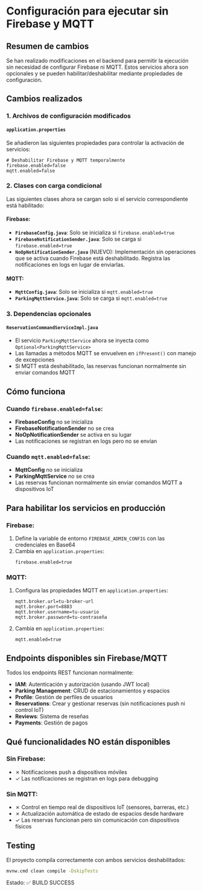 # Configuración para ejecutar sin Firebase y MQTT

## Resumen de cambios

Se han realizado modificaciones en el backend para permitir la ejecución sin necesidad de configurar Firebase ni MQTT. Estos servicios ahora son opcionales y se pueden habilitar/deshabilitar mediante propiedades de configuración.

## Cambios realizados

### 1. Archivos de configuración modificados

#### `application.properties`
Se añadieron las siguientes propiedades para controlar la activación de servicios:

```properties
# Deshabilitar Firebase y MQTT temporalmente
firebase.enabled=false
mqtt.enabled=false
```

### 2. Clases con carga condicional

Las siguientes clases ahora se cargan solo si el servicio correspondiente está habilitado:

#### Firebase:
- **`FirebaseConfig.java`**: Solo se inicializa si `firebase.enabled=true`
- **`FirebaseNotificationSender.java`**: Solo se carga si `firebase.enabled=true`
- **`NoOpNotificationSender.java`** (NUEVO): Implementación sin operaciones que se activa cuando Firebase está deshabilitado. Registra las notificaciones en logs en lugar de enviarlas.

#### MQTT:
- **`MqttConfig.java`**: Solo se inicializa si `mqtt.enabled=true`
- **`ParkingMqttService.java`**: Solo se carga si `mqtt.enabled=true`

### 3. Dependencias opcionales

#### `ReservationCommandServiceImpl.java`
- El servicio `ParkingMqttService` ahora se inyecta como `Optional<ParkingMqttService>`
- Las llamadas a métodos MQTT se envuelven en `ifPresent()` con manejo de excepciones
- Si MQTT está deshabilitado, las reservas funcionan normalmente sin enviar comandos MQTT

## Cómo funciona

### Cuando `firebase.enabled=false`:
- **FirebaseConfig** no se inicializa
- **FirebaseNotificationSender** no se crea
- **NoOpNotificationSender** se activa en su lugar
- Las notificaciones se registran en logs pero no se envían

### Cuando `mqtt.enabled=false`:
- **MqttConfig** no se inicializa
- **ParkingMqttService** no se crea
- Las reservas funcionan normalmente sin enviar comandos MQTT a dispositivos IoT

## Para habilitar los servicios en producción

### Firebase:
1. Define la variable de entorno `FIREBASE_ADMIN_CONFIG` con las credenciales en Base64
2. Cambia en `application.properties`:
   ```properties
   firebase.enabled=true
   ```

### MQTT:
1. Configura las propiedades MQTT en `application.properties`:
   ```properties
   mqtt.broker.url=tu-broker-url
   mqtt.broker.port=8883
   mqtt.broker.username=tu-usuario
   mqtt.broker.password=tu-contraseña
   ```
2. Cambia en `application.properties`:
   ```properties
   mqtt.enabled=true
   ```

## Endpoints disponibles sin Firebase/MQTT

Todos los endpoints REST funcionan normalmente:
- **IAM**: Autenticación y autorización (usando JWT local)
- **Parking Management**: CRUD de estacionamientos y espacios
- **Profile**: Gestión de perfiles de usuarios
- **Reservations**: Crear y gestionar reservas (sin notificaciones push ni control IoT)
- **Reviews**: Sistema de reseñas
- **Payments**: Gestión de pagos

## Qué funcionalidades NO están disponibles

### Sin Firebase:
- ✗ Notificaciones push a dispositivos móviles
- ✓ Las notificaciones se registran en logs para debugging

### Sin MQTT:
- ✗ Control en tiempo real de dispositivos IoT (sensores, barreras, etc.)
- ✗ Actualización automática de estado de espacios desde hardware
- ✓ Las reservas funcionan pero sin comunicación con dispositivos físicos

## Testing

El proyecto compila correctamente con ambos servicios deshabilitados:
```bash
mvnw.cmd clean compile -DskipTests
```

Estado: ✅ BUILD SUCCESS

